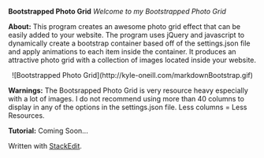 **Bootstrapped Photo Grid**
*Welcome to my Bootstrapped Photo Grid*

**About:**
This program creates an awesome photo grid effect that can be easily added to your website. The program uses jQuery and javascript to dynamically create a bootstrap container based off of the settings.json file and apply animations to each item inside the container. It produces an attractive photo grid with a collection of images located inside your website.

<center>![Bootstrapped Photo Grid](http://kyle-oneill.com/markdownBootstrap.gif) </center>

**Warnings:**
The Bootsrapped Photo Grid is very resource heavy especially with a lot of images. I do not recommend using more than 40 columns to display in any of the options in the settings.json file.  Less columns = Less Resources.

**Tutorial:**
Coming Soon...


Written with [StackEdit](https://stackedit.io/).